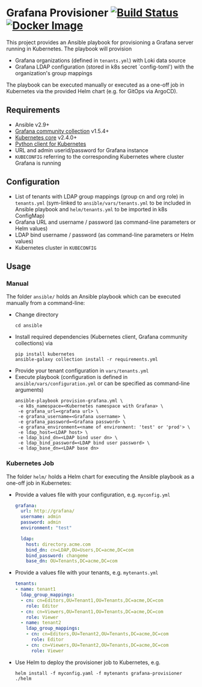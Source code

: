 # Grafana Provisioner [![Build Status](https://github.com/vaulttec/grafana-provisioner/actions/workflows/docker-publish.yml/badge.svg)](https://github.com/vaulttec/grafana-provisioner/actions/workflows/docker-publish.yml) [![Docker Image](https://img.shields.io/docker/pulls/tjuerge/grafana-provisioner.svg)](https://hub.docker.com/r/tjuerge/grafana-provisioner)

This project provides an Ansible playbook for provisioning a Grafana server running in Kubernetes. The playbook will provision
- Grafana organizations (defined in `tenants.yml`) with Loki data source
- Grafana LDAP configuration (stored in k8s secret `config-toml') with the organization's group mappings

The playbook can be executed manually or executed as a one-off job in Kubernetes via the provided Helm chart (e.g. for GitOps via ArgoCD).


## Requirements
- Ansible v2.9+
- [Grafana community collection](https://docs.ansible.com/ansible/latest/collections/community/grafana) v1.5.4+
- [Kubernetes core](https://docs.ansible.com/ansible/latest/collections/kubernetes/core) v2.4.0+
- [Python client for Kubernetes](https://pypi.org/project/kubernetes/)
- URL and admin userid/password for Grafana instance
- `KUBECONFIG` referring to the corresponding Kubernetes where cluster Grafana is running 


## Configuration
- List of tenants with LDAP group mappings (group cn and org role) in `tenants.yml` (sym-linked to `ansible/vars/tenants.yml` to be included in Ansible playbook and `helm/tenants.yml` to be imported in k8s ConfigMap)
- Grafana URL and username / password (as command-line parameters or Helm values)
- LDAP bind username / password (as command-line parameters or Helm values)
- Kubernetes cluster in `KUBECONFIG`


## Usage

### Manual
The folder `ansible/` holds an Ansible playbook which can be executed manually from a command-line:
- Change directory
  ```
  cd ansible
  ```
- Install required dependencies (Kubernetes client, Grafana community collections) via
  ```
  pip install kubernetes
  ansible-galaxy collection install -r requirements.yml
  ```
- Provide your tenant configuration in `vars/tenants.yml` 
- Execute playbook (configuration is defined in `ansible/vars/configuration.yml` or can be specified as command-line arguments)
  ```
  ansible-playbook provision-grafana.yml \
   -e k8s_namespace=<Kubernetes namespace with Grafana> \
   -e grafana_url=<grafana url> \
   -e grafana_username=<Grafana username> \
   -e grafana_password=<Grafana password> \
   -e grafana_environment=<name of environment: 'test' or 'prod'> \
   -e ldap_host=<LDAP host> \
   -e ldap_bind_dn=<LDAP bind user dn> \
   -e ldap_bind_password=<LDAP bind user password> \
   -e ldap_base_dn=<LDAP base dn>
  ```

### Kubernetes Job
The folder `helm/` holds a Helm chart for executing the Ansible playbook as a one-off job in Kubernetes:
- Provide a values file with your configuration, e.g. `myconfig.yml`
  ```yaml
  grafana:
    url: http://grafana/
    username: admin
    password: admin
    environment: "test"

    ldap:
      host: directory.acme.com
      bind_dn: cn=LDAP,OU=Users,DC=acme,DC=com
      bind_password: changeme
      base_dn: OU=Tenants,DC=acme,DC=com
  ```
- Provide a values file with your tenants, e.g. `mytenants.yml`
  ```yaml
  tenants:
  - name: tenant1
    ldap_group_mappings:
    - cn: cn=Editors,OU=Tenant1,OU=Tenants,DC=acme,DC=com
      role: Editor
    - cn: cn=Viewers,OU=Tenant1,OU=Tenants,DC=acme,DC=com
      role: Viewer
    - name: tenant2
      ldap_group_mappings:
      - cn: cn=Editors,OU=Tenant2,OU=Tenants,DC=acme,DC=com
        role: Editor
      - cn: cn=Viewers,OU=Tenant2,OU=Tenants,DC=acme,DC=com
        role: Viewer
  ```
- Use Helm to deploy the provisioner job to Kubernetes, e.g.
  ```
  helm install -f myconfig.yaml -f mytenants grafana-provisioner ./helm
  ```
